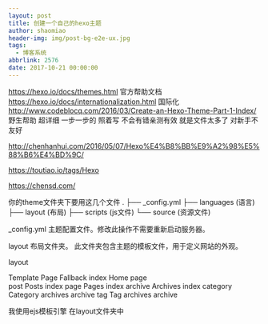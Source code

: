 ```yaml
---
layout: post
title: 创建一个自己的hexo主题
author: shaomiao
header-img: img/post-bg-e2e-ux.jpg
tags:
  - 博客系统
abbrlink: 2576
date: 2017-10-21 00:00:00
---
```

https://hexo.io/docs/themes.html
官方帮助文档
https://hexo.io/docs/internationalization.html
国际化
http://www.codeblocq.com/2016/03/Create-an-Hexo-Theme-Part-1-Index/
野生帮助 超详细 一步一步的 照着写 不会有错亲测有效  就是文件太多了 对新手不友好

http://chenhanhui.com/2016/05/07/Hexo%E4%B8%BB%E9%A2%98%E5%88%B6%E4%BD%9C/

https://toutiao.io/tags/Hexo

https://chensd.com/

你的theme文件夹下要用这几个文件
.
├── _config.yml
├── languages  (语言)
├── layout  (布局)
├── scripts (js文件)
└── source (资源文件)

_config.yml
主题配置文件。修改此操作不需要重新启动服务器。

layout
布局文件夹。
此文件夹包含主题的模板文件，用于定义网站的外观。

layout

Template	Page	Fallback
index	Home page	
post	Posts	index
page	Pages	index
archive	Archives	index
category	Category archives	archive
tag	Tag archives	archive

我使用ejs模板引擎
在layout文件夹中
